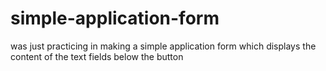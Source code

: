 # simple-application-form
was just practicing in making a simple application form which displays the content of the text fields below the button
